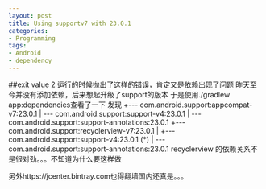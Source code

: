 ```yaml
---
layout: post
title: Using supportv7 with 23.0.1
categories:
- Programming
tags:
- Android
- dependency
---
```


##exit value 2
运行的时候抛出了这样的错误，肯定又是依赖出现了问题
昨天至今并没有添加依赖，后来想起升级了support的版本
于是使用./gradlew app:dependencies查看了一下
发现
+--- com.android.support:appcompat-v7:23.0.1
|    \--- com.android.support:support-v4:23.0.1
|         \--- com.android.support:support-annotations:23.0.1
+--- com.android.support:recyclerview-v7:23.0.1
|    +--- com.android.support:support-v4:23.0.1 (*)
|    \--- com.android.support:support-annotations:23.0.1
recyclerview 的依赖关系不是很对劲。。。不知道为什么要这样做

另外https://jcenter.bintray.com也得翻墙国内还真是。。。